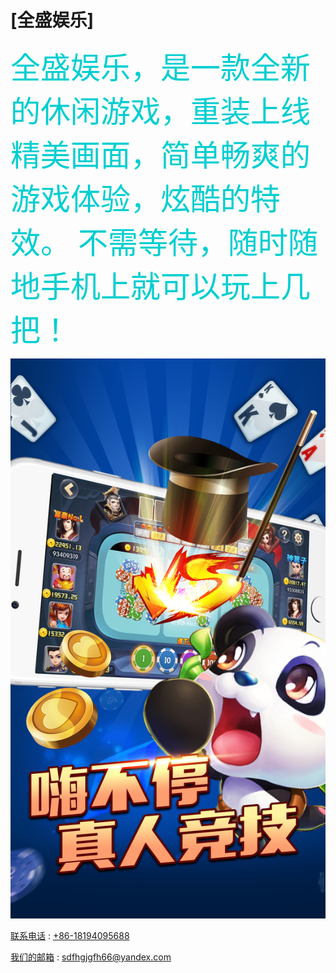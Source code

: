 # [全盛娱乐]


<font color=#00CED1	 size=18 face="微软雅黑">全盛娱乐，是一款全新的休闲游戏，重装上线精美画面，简单畅爽的游戏体验，炫酷的特效。
  不需等待，随时随地手机上就可以玩上几把！</font>


![image](https://github.com/yay604882/zhizhuzhipai/blob/master/zhizhu.jpg)


[联系电话](+86-18194095688) : [+86-18194095688](+86-18194095688)

[我们的邮箱](sdfhgjgfh66@yandex.com) : [sdfhgjgfh66@yandex.com](sdfhgjgfh66@yandex.com)
